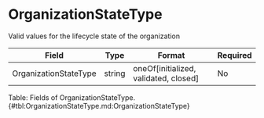 <!--
    ATTENTION: This file was generated via gradle!
               Do NOT manually edit this file! Any such changes will be overwritten!
-->

# OrganizationStateType

Valid values for the lifecycle state of the organization

| Field | Type | Format | Required |
|-------|---|--------|---|
| OrganizationStateType | string | oneOf[initialized, validated, closed] | No |

Table: Fields of OrganizationStateType. {#tbl:OrganizationStateType.md:OrganizationStateType}
